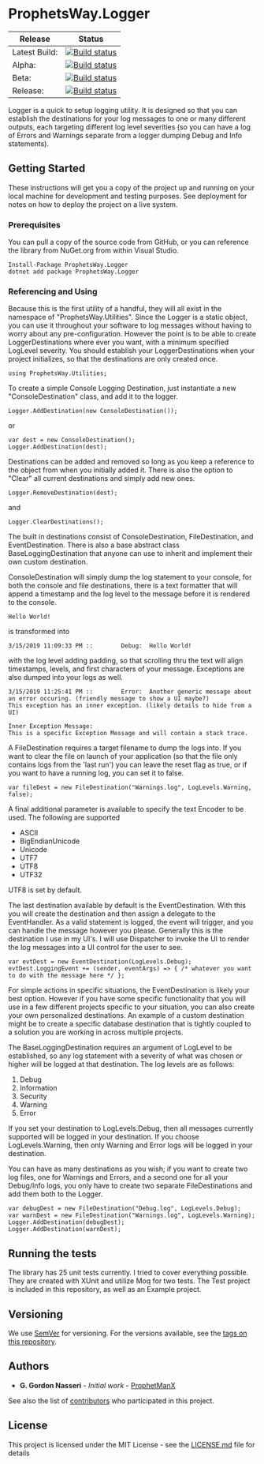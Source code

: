 # ProphetsWay.Logger    

| Release   | Status |
|   ---     |  ---   |
| Latest Build: | [![Build status](https://dev.azure.com/ProphetsWay/ProphetsWay%20GitHub%20Projects/_apis/build/status/Logger/Logger%20CI)](https://dev.azure.com/ProphetsWay/ProphetsWay%20GitHub%20Projects/_build/latest?definitionId=5)
| Alpha:    | [![Build status](https://vsrm.dev.azure.com/ProphetsWay/_apis/public/Release/badge/dadb23ce-840b-4b7d-9783-dc5e9a2d9029/3/3)](https://dev.azure.com/ProphetsWay/ProphetsWay%20GitHub%20Projects/_release?definitionId=3)
| Beta:     | [![Build status](https://vsrm.dev.azure.com/ProphetsWay/_apis/public/Release/badge/dadb23ce-840b-4b7d-9783-dc5e9a2d9029/3/10)](https://dev.azure.com/ProphetsWay/ProphetsWay%20GitHub%20Projects/_release?definitionId=3)
| Release:  | [![Build status](https://vsrm.dev.azure.com/ProphetsWay/_apis/public/Release/badge/dadb23ce-840b-4b7d-9783-dc5e9a2d9029/3/11)](https://dev.azure.com/ProphetsWay/ProphetsWay%20GitHub%20Projects/_release?definitionId=3)


Logger is a quick to setup logging utility.  It is designed so that you can establish the destinations for your log messages to one or many different outputs, each targeting different log level severities (so you can have a log of Errors and Warnings separate from a logger dumping Debug and Info statements).

## Getting Started

These instructions will get you a copy of the project up and running on your local machine for development and testing purposes. See deployment for notes on how to deploy the project on a live system.

### Prerequisites

You can pull a copy of the source code from GitHub, or you can reference the library from NuGet.org from within Visual Studio.

```
Install-Package ProphetsWay.Logger 
dotnet add package ProphetsWay.Logger 
```

### Referencing and Using

Because this is the first utility of a handful, they will all exist in the namespace of "ProphetsWay.Utilities".  Since the Logger is a static object, you can use it throughout your software to log messages without having to worry about any pre-configuration.  However the point is to be able to create LoggerDestinations where ever you want, with a minimum specified LogLevel severity.  You should establish your LoggerDestinations when your project initializes, so that the destinations are only created once.

```
using ProphetsWay.Utilities;
```

To create a simple Console Logging Destination, just instantiate a new "ConsoleDestination" class, and add it to the logger.

```
Logger.AddDestination(new ConsoleDestination());
```
or
```
var dest = new ConsoleDestination();
Logger.AddDestination(dest);
```

Destinations can be added and removed so long as you keep a reference to the object from when you initially added it.  There is also the option to "Clear" all current destinations and simply add new ones.

```
Logger.RemoveDestination(dest);
```
and
```
Logger.ClearDestinations();
```

The built in destinations consist of ConsoleDestination, FileDestination, and EventDestination.  There is also a base abstract class BaseLoggingDestination that anyone can use to inherit and implement their own custom destination.

ConsoleDestination will simply dump the log statement to your console, for both the console and file destinations, there is a text formatter that will append a timestamp and the log level to the message before it is rendered to the console.

```
Hello World!
```
is transformed into
```
3/15/2019 11:09:33 PM ::        Debug:  Hello World!
```
with the log level adding padding, so that scrolling thru the text will align timestamps, levels, and first characters of your message.  Exceptions are also dumped into your logs as well.
```
3/15/2019 11:25:41 PM ::        Error:  Another generic message about an error occuring. (friendly message to show a UI maybe?)
This exception has an inner exception. (likely details to hide from a UI)

Inner Exception Message:
This is a specific Exception Message and will contain a stack trace.
```

A FileDestination requires a target filename to dump the logs into.  If you want to clear the file on launch of your application (so that the file only contains logs from the 'last run') you can leave the reset flag as true, or if you want to have a running log, you can set it to false.
```
var fileDest = new FileDestination("Warnings.log", LogLevels.Warning, false);
```
A final additional parameter is available to specify the text Encoder to be used.  The following are supported
* ASCII
* BigEndianUnicode
* Unicode
* UTF7
* UTF8
* UTF32

UTF8 is set by default.

The last destination available by default is the EventDestination.  With this you will create the destination and then assign a delegate to the EventHandler.  As a valid statement is logged, the event will trigger, and you can handle the message however you please.  Generally this is the destination I use in my UI's.  I will use Dispatcher to invoke the UI to render the log messages into a UI control for the user to see.
```
var evtDest = new EventDestination(LogLevels.Debug);
evtDest.LoggingEvent += (sender, eventArgs) => { /* whatever you want to do with the message here */ };
```
For simple actions in specific situations, the EventDestination is likely your best option.  However if you have some specific functionality that you will use in a few different projects specific to your situation, you can also create your own personalized destinations.  An example of a custom  destination might be to create a specific database destination that is tightly coupled to a solution you are working in across multiple projects.

The BaseLoggingDestination requires an argument of LogLevel to be established, so any log statement with a severity of what was chosen or higher will be logged at that destination.  The log levels are as follows:

1. Debug
1. Information
1. Security
1. Warning
1. Error

If you set your destination to LogLevels.Debug, then all messages currently supported will be logged in your destination.  If you choose LogLevels.Warning, then only Warning and Error logs will be logged in your destination.

You can have as many destinations as you wish; if you want to create two log files, one for Warnings and Errors, and a second one for all your Debug/Info logs, you only have to create two separate FileDestinations and add them both to the Logger.
```
var debugDest = new FileDestination("Debug.log", LogLevels.Debug);
var warnDest = new FileDestination("Warnings.log", LogLevels.Warning);
Logger.AddDestination(debugDest);
Logger.AddDestination(warnDest);
```


## Running the tests

The library has 25 unit tests currently.  I tried to cover everything possible.  They are created with XUnit and utilize Moq for two tests.  The Test project is included in this repository, as well as an Example project.


## Versioning

We use [SemVer](http://semver.org/) for versioning. For the versions available, see the [tags on this repository](https://github.com/ProphetManX/ProphetsWay.Logger/tags). 

## Authors

* **G. Gordon Nasseri** - *Initial work* - [ProphetManX](https://github.com/ProphetManX)

See also the list of [contributors](https://github.com/ProphetManX/ProphetsWay.Logger/graphs/contributors) who participated in this project.

## License

This project is licensed under the MIT License - see the [LICENSE.md](LICENSE.md) file for details


